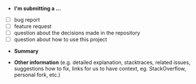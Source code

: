 * **I'm submitting a ...**

- [ ] bug report
- [ ] feature request
- [ ] question about the decisions made in the repository
- [ ] question about how to use this project

* **Summary**



* **Other information** (e.g. detailed explanation, stacktraces, related issues, suggestions how to fix, links for us to have context, eg. StackOverflow, personal fork, etc.)
